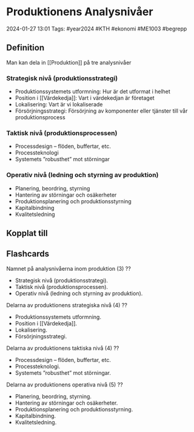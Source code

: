 # Produktionens Analysnivåer

2024-01-27 13:01
Tags: #year2024 #KTH #ekonomi #ME1003 #begrepp

## Definition

Man kan dela in [[Produktion]] på tre analysnivåer

### Strategisk nivå (produktionsstrategi)

- Produktionssystemets utformning: Hur är det utformat i helhet
- Position i [[Värdekedja]]: Vart i värdekedjan är företaget
- Lokalisering: Vart är vi lokaliserade
- Försörjningsstrategi: Försörjning av komponenter eller tjänster till vår produktionsprocess

### Taktisk nivå (produktionsprocessen)

- Processdesign – flöden, buffertar, etc.
- Processteknologi
- Systemets ”robusthet” mot störningar

### Operativ nivå (ledning och styrning av produktion)

- Planering, beordring, styrning
- Hantering av störningar och osäkerheter
- Produktionsplanering och produktionsstyrning
- Kapitalbindning
- Kvalitetsledning

## Kopplat till

## Flashcards

Namnet på analysnivåerna inom produktion (3)
??
- Strategisk nivå (produktionsstrategi).
- Taktisk nivå (produktionsprocessen).
- Operativ nivå (ledning och styrning av produktion).

Delarna av produktionens strategiska nivå (4)
??
- Produktionssystemets utformning.
- Position i [[Värdekedja]].
- Lokalisering.
- Försörjningsstrategi.

Delarna av produktionens taktiska nivå (4)
??
- Processdesign – flöden, buffertar, etc.
- Processteknologi.
- Systemets ”robusthet” mot störningar.

Delarna av produktionens operativa nivå (5)
??
- Planering, beordring, styrning.
- Hantering av störningar och osäkerheter.
- Produktionsplanering och produktionsstyrning.
- Kapitalbindning.
- Kvalitetsledning.
